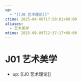 ```yaml
---
up:
  - "[[J0 艺术理论]]"
ctime: 2025-04-06T17:50:01+08:00
aliases:
  - 艺术美学
mtime: 2025-09-09T12:37:17+08:00
---
```


# J01 艺术美学

- up: [[J0 艺术理论]]
